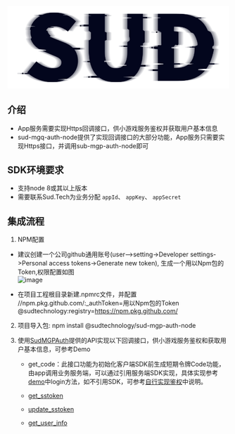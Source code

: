 #

![SUD](../Resource/logo.png)

## 介绍

- App服务需要实现Https回调接口，供小游戏服务鉴权并获取用户基本信息
- sud-mgq-auth-node提供了实现回调接口的大部分功能，App服务只需要实现Https接口，并调用sub-mgp-auth-node即可

## SDK环境要求

- 支持node 8或其以上版本
- 需要联系Sud.Tech为业务分配 `appId`、 `appKey`、 `appSecret`

## 集成流程

1. NPM配置
- 建议创建一个公司github通用账号(user—>setting->Developer settings->Personal access tokens->Generate new token), 生成一个用以Npm包的Token,权限配置如图<br/>
  ![image](https://user-images.githubusercontent.com/92836734/178459371-7347ad20-a0b5-45e3-b021-a7fb6013ac9f.png)

- 在项目工程根目录新建.npmrc文件，并配置<br/>
  //npm.pkg.github.com/:_authToken=用以Npm包的Token <br/>
  @sudtechnology:registry=https://npm.pkg.github.com/

2. 项目导入包: npm install @sudtechnology/sud-mgp-auth-node

3. 使用[SudMGPAuth](./API/SudMGPAuth-Node.md)提供的API实现以下回调接口，供小游戏服务鉴权和获取用户基本信息，可参考Demo

    - get_code：此接口功能为初始化客户端SDK前生成短期令牌Code功能，由app调用业务服务端，可以通过引用服务端SDK实现，具体实现参考[demo](https://github.com/SudTechnology/hello-sud-node/releases)中login方法，如不引用SDK，可参考[自行实现鉴权](ImplementAuthenticationByYourself.md)中说明。

    - [get_sstoken](./HttpsCallback/get_sstoken.md)

    - [update_sstoken](./HttpsCallback/update_sstoken.md)

    - [get_user_info](./HttpsCallback/get_user_info.md)
